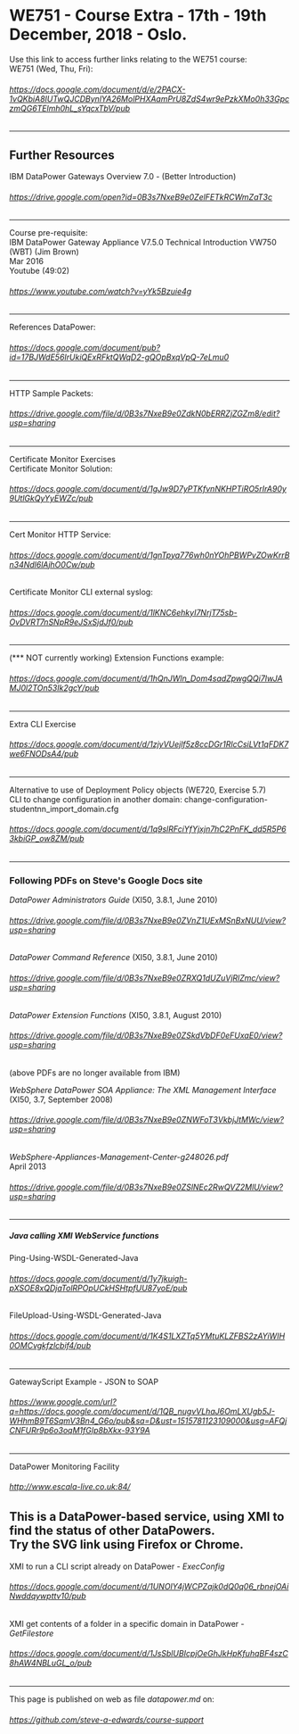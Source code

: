 # WE751 - Course Extra - 17th - 19th December, 2018 - Oslo.
Use this link to access further links relating to the WE751 course:  
WE751 (Wed, Thu, Fri):  
###### <https://docs.google.com/document/d/e/2PACX-1vQKbiA8IUTwQJCDBynlYA26MolPHXAamPrU8ZdS4wr9ePzkXMo0h33GpczmQG6TElmh0hL_sYqcxTbV/pub>  
---
## Further Resources

IBM DataPower Gateways Overview 7.0 - (Better Introduction)  
###### <https://drive.google.com/open?id=0B3s7NxeB9e0ZelFETkRCWmZaT3c>  
---
Course pre-requisite:  
IBM DataPower Gateway Appliance V7.5.0 Technical Introduction VW750 (WBT) (Jim Brown)  
Mar 2016  
Youtube (49:02)  
###### <https://www.youtube.com/watch?v=yYk5Bzuie4g>  
---
References DataPower:  
###### <https://docs.google.com/document/pub?id=17BJWdE56IrUkiQExRFktQWqD2-gQOpBxqVpQ-7eLmu0>  
---
HTTP Sample Packets:  
###### <https://drive.google.com/file/d/0B3s7NxeB9e0ZdkN0bERRZjZGZm8/edit?usp=sharing>  
---
Certificate Monitor Exercises  
Certificate Monitor Solution:  
###### <https://docs.google.com/document/d/1gJw9D7yPTKfvnNKHPTiRO5rIrA90y9UtlGkQyYyEWZc/pub>  
---
Cert Monitor HTTP Service:  
###### <https://docs.google.com/document/d/1gnTpya776wh0nYOhPBWPvZOwKrrBn34Ndl6lAjhO0Cw/pub>  
Certificate Monitor CLI external syslog:  
###### <https://docs.google.com/document/d/1lKNC6ehkyI7NrjT75sb-OvDVRT7nSNpR9eJSxSjdJf0/pub>  
---
(*** NOT currently working) Extension Functions example:  
###### <https://docs.google.com/document/d/1hQnJWln_Dom4sadZpwgQQi7IwJAMJ0l2TOn53Ik2gcY/pub>  
---
Extra CLI Exercise  
###### <https://docs.google.com/document/d/1zjyVUejlf5z8ccDGr1RlcCsiLVt1qFDK7we6FNODsA4/pub>  
---
Alternative to use of Deployment Policy objects (WE720, Exercise 5.7)  
CLI to change configuration in another domain: change-configuration-studentnn_import_domain.cfg  
###### <https://docs.google.com/document/d/1q9slRFciYfYjxjn7hC2PnFK_dd5R5P63kbiGP_ow8ZM/pub>  
---
### Following PDFs on Steve's Google Docs site  
*DataPower Administrators Guide* (XI50, 3.8.1, June 2010)  
###### <https://drive.google.com/file/d/0B3s7NxeB9e0ZVnZ1UExMSnBxNUU/view?usp=sharing>  
*DataPower Command Reference* (XI50, 3.8.1, June 2010)  
###### <https://drive.google.com/file/d/0B3s7NxeB9e0ZRXQ1dUZuVjRlZmc/view?usp=sharing>  
*DataPower Extension Functions* (XI50, 3.8.1, August 2010)  
###### <https://drive.google.com/file/d/0B3s7NxeB9e0ZSkdVbDF0eFUxaE0/view?usp=sharing>  
(above PDFs are no longer available from IBM)  
  
*WebSphere DataPower SOA Appliance: The XML Management Interface*  
(XI50, 3.7, September 2008)  
###### <https://drive.google.com/file/d/0B3s7NxeB9e0ZNWFoT3VkbjJtMWc/view?usp=sharing>  
*WebSphere-Appliances-Management-Center-g248026.pdf*  
April 2013  
###### <https://drive.google.com/file/d/0B3s7NxeB9e0ZSlNEc2RwQVZ2MlU/view?usp=sharing>  

---
##### Java calling XMI WebService functions  
Ping-Using-WSDL-Generated-Java  
###### <https://docs.google.com/document/d/1y7jkuigh-pXSOE8xQDjaTolRPOpUCkHSHtpfUU87yoE/pub>  
FileUpload-Using-WSDL-Generated-Java  
###### <https://docs.google.com/document/d/1K4S1LXZTq5YMtuKLZFBS2zAYiWIH0OMCvgkfzlcbif4/pub>  
---
GatewayScript Example  - JSON to SOAP  
###### <https://www.google.com/url?q=https://docs.google.com/document/d/1QB_nugvVLhaJ6OmLXUgb5J-WHhmB9T6SqmV3Bn4_G6o/pub&sa=D&ust=1515781123109000&usg=AFQjCNFURr9p6o3oqM1fGIp8bXkx-93Y9A>    
---
DataPower Monitoring Facility  
###### <http://www.escala-live.co.uk:84/> 
This is a DataPower-based service, using XMI to find the status of other DataPowers.  
Try the SVG link using Firefox or Chrome.  
---
XMI to run a CLI script already on DataPower - *ExecConfig*  
###### <https://docs.google.com/document/d/1UNOIY4jWCPZajk0dQ0q06_rbnejOAiNwddqywpttv10/pub>  
XMI get contents of a folder in a specific domain in DataPower - *GetFilestore*  
###### <https://docs.google.com/document/d/1JsSblUBIcpjOeGhJkHpKfuhqBF4szC8hAW4NBLuGL_o/pub>  
---
This page is published on web as file *datapower.md* on:
###### <https://github.com/steve-a-edwards/course-support>  
